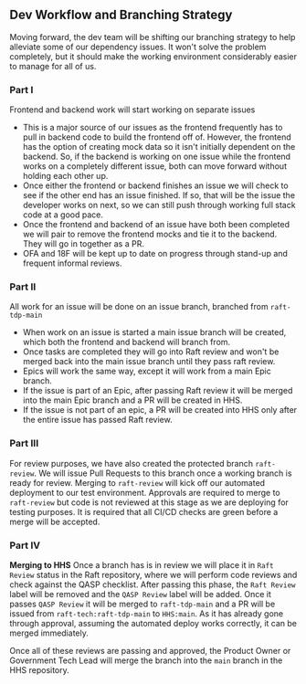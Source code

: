 ## Dev Workflow and Branching Strategy

Moving forward, the dev team will be shifting our branching strategy to help alleviate some of our dependency issues. It won't solve the problem completely, but it should make the working environment considerably easier to manage for all of us.

### Part I

Frontend and backend work will start working on separate issues
* This is a major source of our issues as the frontend frequently has to pull in backend code to build the frontend off of. However, the frontend has the option of creating mock data so it isn't initially dependent on the backend. So, if the backend is working on one issue while the frontend works on a completely different issue, both can move forward without holding each other up.
* Once either the frontend or backend finishes an issue we will check to see if the other end has an issue finished. If so, that will be the issue the developer works on next, so we can still push through working full stack code at a good pace.
* Once the frontend and backend of an issue have both been completed we will pair to remove the frontend mocks and tie it to the backend. They will go in together as a PR.
* OFA and 18F will be kept up to date on progress through stand-up and frequent informal reviews.

### Part II

All work for an issue will be done on an issue branch, branched from `raft-tdp-main`
* When work on an issue is started a main issue branch will be created, which both the frontend and backend will branch from.
* Once tasks are completed they will go into Raft review and won't be merged back into the main issue branch until they pass raft review.
* Epics will work the same way, except it will work from a main Epic branch.
* If the issue is part of an Epic, after passing Raft review it will be merged into the main Epic branch and a PR will be created in HHS.
* If the issue is not part of an epic, a PR will be created into HHS only after the entire issue has passed Raft review. 

### Part III
For review purposes, we have also created the protected branch `raft-review`. We will issue Pull Requests to this branch once a working branch is ready for review. Merging to `raft-review` will kick off our automated deployment to our test environment. Approvals are required to merge to `raft-review` but code is not reviewed at this stage as we are deploying for testing purposes. It is required that all CI/CD checks are green before a merge will be accepted.

### Part IV
**Merging to HHS**
Once a branch has is in review we will place it in `Raft Review` status in the Raft repository, where we will perform code reviews and check against the QASP checklist. After passing this phase, the `Raft Review` label will be removed and the `QASP Review` label will be added. Once it passes `QASP Review` it will be merged to `raft-tdp-main` and a PR will be issued from `raft-tech:raft-tdp-main` to `HHS:main`. As it has already gone through approval, assuming the automated
deploy works correctly, it can be merged immediately.

Once all of these reviews are passing and approved, the Product Owner or Government Tech Lead will merge the branch into the `main` branch in the HHS repository.
